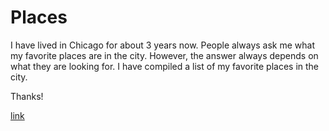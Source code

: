 # Places

I have lived in Chicago for about 3 years now.
People always ask me what my favorite places are in the city.
However, the answer always depends on what they are looking for.
I have compiled a list of my favorite places in the city.

Thanks!

[link](https://chi.notedwin.com)
